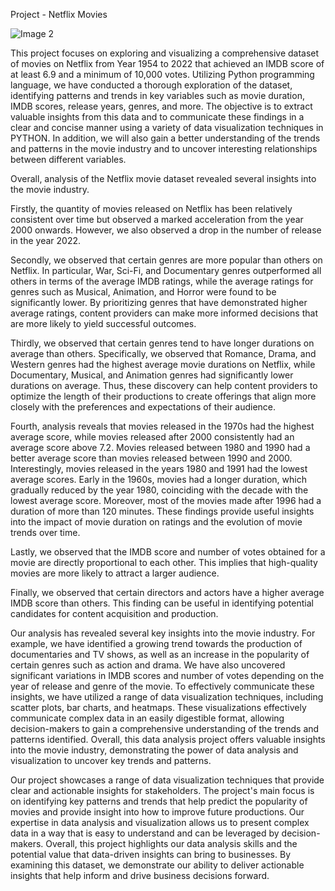Project - Netflix Movies 
 
![Image 2](https://user-images.githubusercontent.com/122255738/223031579-22930d57-f4bd-4a14-b509-573403744060.jpg)

This project focuses on exploring and visualizing a comprehensive dataset of movies on Netflix from Year 1954 to 2022 that achieved an IMDB score of at least 6.9 and a minimum of 10,000 votes. Utilizing Python programming language, we have conducted a thorough exploration of the dataset, identifying patterns and trends in key variables such as movie duration, IMDB scores, release years, genres, and more. The objective is to extract valuable insights from this data and to communicate these findings in a clear and concise manner using a variety of data visualization techniques in PYTHON. In addition, we will also gain a better understanding of the trends and patterns in the movie industry and to uncover interesting relationships between different variables.

Overall, analysis of the Netflix movie dataset revealed several insights into the movie industry.

Firstly, the quantity of movies released on Netflix has been relatively consistent over time but observed a marked acceleration from the year 2000 onwards. However, we also observed a drop in the number of release in the year 2022.

Secondly, we observed that certain genres are more popular than others on Netflix. In particular, War, Sci-Fi, and Documentary genres outperformed all others in terms of the average IMDB ratings, while the average ratings for genres such as Musical, Animation, and Horror were found to be significantly lower. By prioritizing genres that have demonstrated higher average ratings, content providers can make more informed decisions that are more likely to yield successful outcomes.

Thirdly, we observed that certain genres tend to have longer durations on average than others. Specifically, we observed that Romance, Drama, and Western genres had the highest average movie durations on Netflix, while Documentary, Musical, and Animation genres had significantly lower durations on average. Thus, these discovery can help content providers to optimize the length of their productions to create offerings that align more closely with the preferences and expectations of their audience.

Fourth, analysis reveals that movies released in the 1970s had the highest average score, while movies released after 2000 consistently had an average score above 7.2.  Movies released between 1980 and 1990 had a better average score than movies released between 1990 and 2000. Interestingly, movies released in the years 1980 and 1991 had the lowest average scores. Early in the 1960s, movies had a longer duration, which gradually reduced by the year 1980, coinciding with the decade with the lowest average score. Moreover, most of the movies made after 1996 had a duration of more than 120 minutes. These findings provide useful insights into the impact of movie duration on ratings and the evolution of movie trends over time.
  
Lastly, we  observed that the IMDB score and number of votes obtained for a movie are directly proportional to each other. This implies that high-quality movies are more likely to attract a larger audience. 

Finally, we observed that certain directors and actors have a higher average IMDB score than others. This finding can be useful in identifying potential candidates for content acquisition and production.


Our analysis has revealed several key insights into the movie industry. For example, we have identified a growing trend towards the production of documentaries and TV shows, as well as an increase in the popularity of certain genres such as action and drama. We have also uncovered significant variations in IMDB scores and number of votes depending on the year of release and genre of the movie.
To effectively communicate these insights, we have utilized a range of data visualization techniques, including scatter plots, bar charts, and heatmaps. These visualizations effectively communicate complex data in an easily digestible format, allowing decision-makers to gain a comprehensive understanding of the trends and patterns identified.
Overall, this data analysis project offers valuable insights into the movie industry, demonstrating the power of data analysis and visualization to uncover key trends and patterns.




Our project showcases a range of data visualization techniques that provide clear and actionable insights for stakeholders. The project's main focus is on identifying key patterns and trends that help predict the popularity of movies and provide insight into how to improve future productions. Our expertise in data analysis and visualization allows us to present complex data in a way that is easy to understand and can be leveraged by decision-makers.
Overall, this project highlights our data analysis skills and the potential value that data-driven insights can bring to businesses. By examining this dataset, we demonstrate our ability to deliver actionable insights that help inform and drive business decisions forward.




